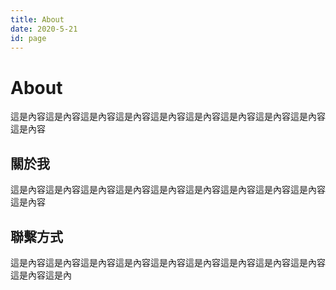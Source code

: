 ```yaml
---
title: About
date: 2020-5-21
id: page
---
```


# About

這是內容這是內容這是內容這是內容這是內容這是內容這是內容這是內容這是內容這是內容

## 關於我

這是內容這是內容這是內容這是內容這是內容這是內容這是內容這是內容這是內容這是內容

## 聯繫方式

這是內容這是內容這是內容這是內容這是內容這是內容這是內容這是內容這是內容這是內容這是內
